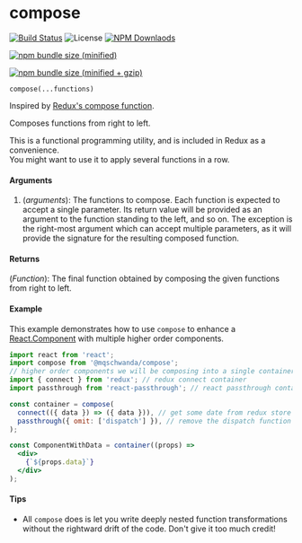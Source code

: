# compose

[![Build Status](https://travis-ci.org/mqschwanda/node-monorepo.svg?branch=master)](https://travis-ci.org/mqschwanda/node-monorepo)
![License](https://img.shields.io/npm/l/express.svg)
[![NPM Downlaods](https://img.shields.io/npm/dt/@mqschwanda/compose.svg)](https://www.npmjs.com/package/@mqschwanda/compose)

[![npm bundle size (minified)](https://img.shields.io/bundlephobia/min/@mqschwanda/compose.svg)](https://github.com/mqschwanda/node-monorepo/tree/master/packages/compose)

[![npm bundle size (minified + gzip)](https://img.shields.io/bundlephobia/minzip/@mqschwanda/compose.svg)](https://github.com/mqschwanda/node-monorepo/tree/master/packages/compose)

`compose(...functions)`

Inspired by [Redux's compose function](https://redux.js.org/api/compose).

Composes functions from right to left.

This is a functional programming utility, and is included in Redux as a convenience.  
You might want to use it to apply several functions in a row.

#### Arguments

1. (*arguments*): The functions to compose. Each function is expected to accept a single parameter. Its return value will be provided as an argument to the function standing to the left, and so on. The exception is the right-most argument which can accept multiple parameters, as it will provide the signature for the resulting composed function.

#### Returns

(*Function*): The final function obtained by composing the given functions from right to left.

#### Example

This example demonstrates how to use `compose` to enhance a [React.Component]() with multiple higher order components.

```jsx
import react from 'react';
import compose from '@mqschwanda/compose';
// higher order components we will be composing into a single container...
import { connect } from 'redux'; // redux connect container
import passthrough from 'react-passthrough'; // react passthrough container

const container = compose(
  connect(({ data }) => ({ data })), // get some date from redux store
  passthrough({ omit: ['dispatch'] }), // remove the dispatch function from props
);

const ComponentWithData = container((props) =>
  <div>
    {`${props.data}`}
  </div>
);
```

#### Tips

* All `compose` does is let you write deeply nested function transformations without the rightward drift of the code. Don't give it too much credit!
